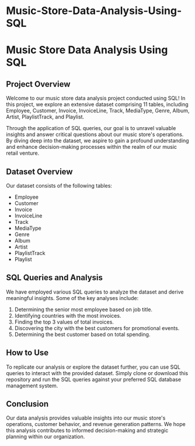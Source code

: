 # Music-Store-Data-Analysis-Using-SQL
# Music Store Data Analysis Using SQL

## Project Overview

Welcome to our music store data analysis project conducted using SQL! In this project, we explore an extensive dataset comprising 11 tables, including Employee, Customer, Invoice, InvoiceLine, Track, MediaType, Genre, Album, Artist, PlaylistTrack, and Playlist.

Through the application of SQL queries, our goal is to unravel valuable insights and answer critical questions about our music store's operations. By diving deep into the dataset, we aspire to gain a profound understanding and enhance decision-making processes within the realm of our music retail venture.

## Dataset Overview

Our dataset consists of the following tables:

- Employee
- Customer
- Invoice
- InvoiceLine
- Track
- MediaType
- Genre
- Album
- Artist
- PlaylistTrack
- Playlist

## SQL Queries and Analysis

We have employed various SQL queries to analyze the dataset and derive meaningful insights. Some of the key analyses include:

1. Determining the senior most employee based on job title.
2. Identifying countries with the most invoices.
3. Finding the top 3 values of total invoices.
4. Discovering the city with the best customers for promotional events.
5. Determining the best customer based on total spending.

## How to Use

To replicate our analysis or explore the dataset further, you can use SQL queries to interact with the provided dataset. Simply clone or download this repository and run the SQL queries against your preferred SQL database management system.

## Conclusion

Our data analysis provides valuable insights into our music store's operations, customer behavior, and revenue generation patterns. We hope this analysis contributes to informed decision-making and strategic planning within our organization.



